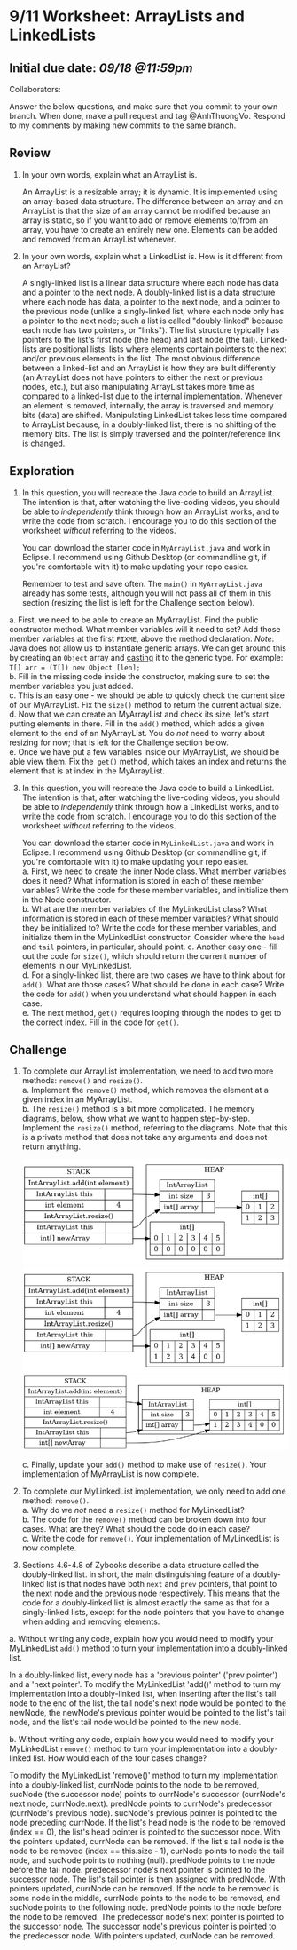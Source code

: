 # 9/11 Worksheet: ArrayLists and LinkedLists
## Initial due date: *09/18 @11:59pm*

Collaborators:

Answer the below questions, and make sure that you commit to your own branch.
When done, make a pull request and tag @AnhThuongVo.
Respond to my comments by making new commits to the same branch.

## Review
1. In your own words, explain what an ArrayList is.

   An ArrayList is a resizable array; it is dynamic. It is implemented using an array-based data structure. The difference between an array and an ArrayList is that the size of an array cannot be modified because an array is static, so if you want to add or remove elements to/from an array, you have to create an entirely new one. Elements can be added and removed from an ArrayList whenever.

2. In your own words, explain what a LinkedList is. How is it different from an ArrayList?

   A singly-linked list is a linear data structure where each node has data and a pointer to the next node. A doubly-linked list is a data structure where each node has data, a pointer to the next node, and a pointer to the previous node (unlike a singly-linked list, where each node only has a pointer to the next node; such a list is called "doubly-linked" because each node has two pointers, or "links"). The list structure typically has pointers to the list's first node (the head) and last node (the tail). Linked-lists are positional lists: lists where elements contain pointers to the next and/or previous elements in the list. The most obvious difference between a linked-list and an ArrayList is how they are built differently (an ArrayList does not have pointers to either the next or previous nodes, etc.), but also manipulating ArrayList takes more time as compared to a linked-list due to the internal implementation. Whenever an element is removed, internally, the array is traversed and memory bits (data) are shifted. Manipulating LinkedList takes less time compared to ArrayList because, in a doubly-linked list, there is no shifting of the memory bits. The list is simply traversed and the pointer/reference link is changed.

## Exploration

1. In this question, you will recreate the Java code to build an ArrayList. The intention is that, after watching the live-coding videos, you should be able to *independently* think through how an ArrayList works, and to write the code from scratch. I encourage you to do this section of the worksheet *without* referring to the videos.

    You can download the starter code in `MyArrayList.java` and work in Eclipse. I recommend using Github Desktop (or commandline git, if you're comfortable with it) to make updating your repo easier.

    Remember to test and save often. The `main()` in `MyArrayList.java` already has some tests, although you will not pass all of them in this section (resizing the list is left for the Challenge section below).
   
a. First, we need to be able to create an MyArrayList. Find the public constructor method. What member variables will it need to set? Add those member variables at the first `FIXME`, above the method declaration.
_Note_: Java does not allow us to instantiate generic arrays. We can get around this by creating an `Object` array and [casting](https://www.geeksforgeeks.org/class-type-casting-in-java/) it to the generic type. For example: `T[] arr = (T[]) new Object [len];`  
b. Fill in the missing code inside the constructor, making sure to set the member variables you just added.  
c. This is an easy one - we should be able to quickly check the current size of our MyArrayList. Fix the `size()` method to return the current actual size.  
d. Now that we can create an MyArrayList and check its size, let's start putting elements in there. Fill in the `add()` method, which adds a given element to the end of an MyArrayList. You do *not* need to worry about resizing for now; that is left for the Challenge section below.  
e. Once we have put a few variables inside our MyArrayList, we should be able view them. Fix the` get()` method, which takes an index and returns the element that is at index in the MyArrayList.

3. In this question, you will recreate the Java code to build a LinkedList. The intention is that, after watching the live-coding videos, you should be able to *independently* think through how a LinkedList works, and to write the code from scratch. I encourage you to do this section of the worksheet *without* referring to the videos.

    You can download the starter code in `MyLinkedList.java` and work in Eclipse. I recommend using Github Desktop (or commandline git, if you're comfortable with it) to make updating your repo easier.        
a. First, we need to create the inner Node class. What member variables does it need? What information is stored in each of these member variables? Write the code for these member variables, and initialize them in the Node constructor.  
b. What are the member variables of the MyLinkedList class? What information is stored in each of these member variables? What should they be initialized to? Write the code for these member variables, and initialize them in the MyLinkedList constructor. Consider where the `head` and `tail` pointers, in particular, should point.
c. Another easy one - fill out the code for `size()`, which should return the current number of elements in our MyLinkedList.  
d. For a singly-linked list, there are two cases we have to think about for `add()`. What are those cases? What should be done in each case? Write the code for `add()` when you understand what should happen in each case.    
e. The next method, `get()` requires looping through the nodes to get to the correct index. Fill in the code for `get()`.  

## Challenge


1. To complete our ArrayList implementation, we need to add two more methods: `remove()` and `resize()`.    
a. Implement the `remove()` method, which removes the element at a given index in an MyArrayList.  
b. The `resize()` method is a bit more complicated. The memory diagrams, below, show what we want to happen step-by-step. Implement the `resize()` method, referring to the diagrams. Note that this is a private method that does not take any arguments and does not return anything.

    ![Challenge Q2](stage-1.png)
    ![Challenge Q2](stage-2.png)
    ![Challenge Q2](stage-3.png)
  
    c. Finally, update your `add()` method to make use of `resize()`. Your implementation of MyArrayList is now complete.

3. To complete our MyLinkedList implementation, we only need to add one method: `remove()`.    
a. Why do we _not_ need a `resize()` method for MyLinkedList?  
b. The code for the `remove()` method can be broken down into four cases. What are they? What should the code do in each case?  
c. Write the code for `remove()`.  Your implementation of MyLinkedList is now complete.

4. Sections 4.6-4.8 of Zybooks describe a data structure called the doubly-linked list. in short, the main distinguishing feature of a doubly-linked list is that nodes have both `next` and `prev` pointers, that point to the next node and the previous node respectively. This means that the code for a doubly-linked list is almost exactly the same as that for a singly-linked lists, except for the node pointers that you have to change when adding and removing elements.

a. Without writing any code, explain how you would need to modify your MyLinkedList `add()` method to turn your implementation into a doubly-linked list.

   In a doubly-linked list, every node has a 'previous pointer' ('prev pointer') and a 'next pointer'. To modify the MyLinkedList 'add()' method to turn my implementation into a doubly-linked list, when inserting after the list's tail node to the end of the list, the tail node's next node would be pointed to the newNode, the newNode's previous pointer would be pointed to the list's tail node, and the list's tail node would be pointed to the new node.
   
b. Without writing any code, explain how you would need to modify your MyLinkedList `remove()` method to turn your implementation into a doubly-linked list. How would each of the four cases change?

   To modify the MyLinkedList 'remove()' method to turn my implementation into a doubly-linked list, currNode points to the node to be removed, sucNode (the successor node) points to currNode's successor (currNode's next node, currNode.next). predNode points to currNode's predecessor (currNode's previous node). sucNode's previous pointer is pointed to the node preceding currNode. If the list's head node is the node to be removed (index == 0), the list's head pointer is pointed to the successor node. With the pointers updated, currNode can be removed. If the list's tail node is the node to be removed (index == this.size - 1), curNode points to node the tail node, and sucNode points to nothing (null). predNode points to the node before the tail node. predecessor node's next pointer is pointed to the successor node. The list's tail pointer is then assigned with predNode. With pointers updated, currNode can be removed. If the node to be removed is some node in the middle, currNode points to the node to be removed, and sucNode points to the following node. predNode points to the node before the node to be removed. The predecessor node's next pointer is pointed to the successor node. The successor node's previous pointer is pointed to the predecessor node. With pointers updated, curNode can be removed.
